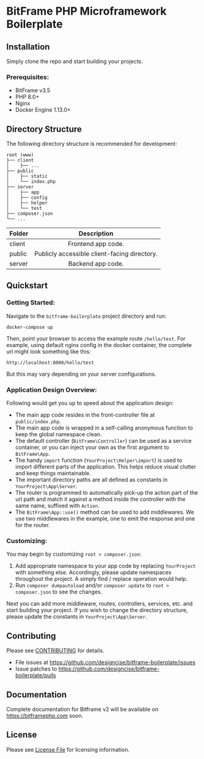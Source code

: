 # BitFrame PHP Microframework Boilerplate

## Installation

Simply clone the repo and start building your projects.

### Prerequisites:

- BitFrame v3.5
- PHP 8.0+
- Nginx
- Docker Engine 1.13.0+

## Directory Structure

The following directory structure is recommended for development:

```
root (www)
├── client
│    ├── ...
├── public
│    ├── static
│    └── index.php
├── server
│    ├── app
│    ├── config
│    ├── helper
│    └── test
├── composer.json
└── ...
```

| Folder        | Description   |
| ------------- |:-------------:|
| client        | Frontend app code.   |
| public   | Publicly accessible client-facing directory.   |
| server        | Backend app code.   |

## Quickstart

### Getting Started:

Navigate to the `bitframe-boilerplate` project directory and run:

```
docker-compose up
```

Then, point your browser to access the example route `/hello/test`. For example, using default nginx config in the docker container, the complete url might look something like this:

```
http://localhost:8000/hello/test
```

But this may vary depending on your server configurations.

### Application Design Overview:

Following would get you up to speed about the application design:

- The main app code resides in the front-controller file at `public/index.php`.
- The main app code is wrapped in a self-calling anonymous function to keep the global namespace clean.
- The default controller (`BitFrame\Controller`) can be used as a service container, or you can inject your own as the first argument to `BitFrame\App`.
- The handy `import` function (`YourProject\Helper\import`) is used to import different parts of the application. This helps reduce visual clutter and keep things maintainable.
- The important directory paths are all defined as constants in `YourProject\App\Server`.
- The router is programmed to automatically pick-up the action part of the url path and match it against a method inside the controller with the same name, suffixed with `Action`.
- The `BitFrame\App::use()` method can be used to add middlewares. We use two middlewares in the example, one to emit the response and one for the router. 

### Customizing:

You may begin by customizing `root > composer.json`:

1. Add appropriate namespace to your app code by replacing `YourProject` with something else. Accordingly, please update namespaces throughout the project. A simply find / replace operation would help.
1. Run `composer dumpautoload` and/or `composer update` to `root > composer.json` to see the changes.

Next you can add more middleware, routes, controllers, services, etc. and start building your project. If you wish to change the directory structure, please update the constants in `YourProject\App\Server`.

## Contributing

Please see [CONTRIBUTING](CONTRIBUTING.md) for details.

* File issues at https://github.com/designcise/bitframe-boilerplate/issues
* Issue patches to https://github.com/designcise/bitframe-boilerplate/pulls

## Documentation

Complete documentation for Bitframe v2 will be available on https://bitframephp.com soon.

## License

Please see [License File](LICENSE.md) for licensing information.
